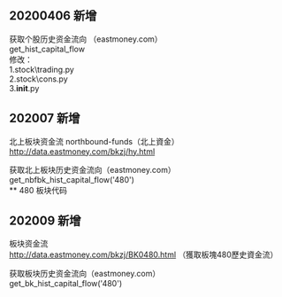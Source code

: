 ## 20200406 新增
获取个股历史资金流向    （eastmoney.com）  
get_hist_capital_flow  
修改：  
1.stock\trading.py   
2.stock\cons.py   
3.__init__.py  

## 202007 新增  
北上板块资金流       northbound-funds（北上資金）  
http://data.eastmoney.com/bkzj/hy.html  

获取北上板块历史资金流向（eastmoney.com）  
get_nbfbk_hist_capital_flow('480')  
** 480 板块代码


## 202009 新增  
板块资金流  
http://data.eastmoney.com/bkzj/BK0480.html  （獲取板塊480歷史資金流）  

获取板块历史资金流向（eastmoney.com）    
get_bk_hist_capital_flow('480')      
